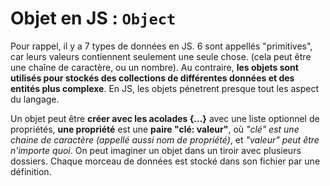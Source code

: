 # Objet en JS : `Object`

Pour rappel, il y a 7 types de données en JS. 6 sont appellés "primitives", car leurs valeurs contiennent seulement une seule chose. (cela peut être une chaîne de caractère, ou un nombre). Au contraire, **les objets sont utilisés pour stockés des collections de différentes données et des entités plus complexe**. En JS, les objets pénetrent presque tout les aspect du langage.

Un objet peut être **créer avec les acolades {...}** avec une liste optionnel de propriétés, **une propriété** est une **paire "clé: valeur"**, où _"clé" est une chaine de caractère (appellé aussi nom de propriété)_, et _"valeur" peut être n'importe quoi_. On peut imaginer un objet dans un tiroir avec plusieurs dossiers. Chaque morceau de données est stocké dans son fichier par une définition.
